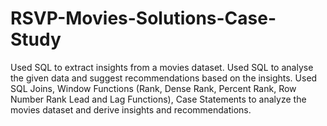 # RSVP-Movies-Solutions-Case-Study
Used SQL to extract insights from a movies dataset.
Used SQL to analyse the given data and suggest recommendations based on the insights.
Used SQL Joins, Window Functions (Rank, Dense Rank, Percent Rank, Row Number Rank Lead and Lag Functions), Case Statements to analyze the movies dataset and derive insights and recommendations.
